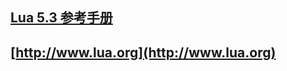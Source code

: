 ## [Lua 5.3 参考手册](https://cloudwu.github.io/lua53doc/manual.html#3.4.9)
## [http://www.lua.org](http://www.lua.org)
